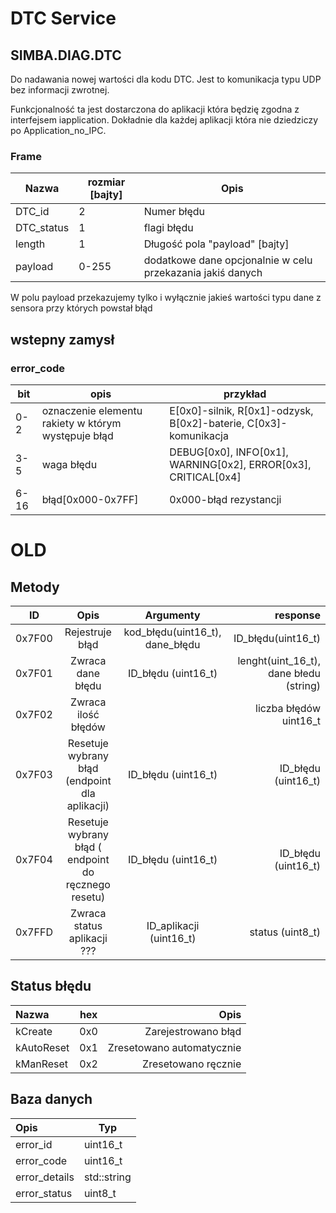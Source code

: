 # DTC Service

## SIMBA.DIAG.DTC

 Do nadawania nowej wartości dla kodu DTC. Jest to komunikacja typu UDP bez informacji zwrotnej.

Funkcjonalność ta jest dostarczona do aplikacji która będzię zgodna z interfejsem iapplication. Dokładnie dla każdej aplikacji która nie dziedziczy po Application_no_IPC.

 ### Frame
 | Nazwa | rozmiar [bajty] | Opis |
|-------|---------|------|
| DTC_id | 2 | Numer błędu |
| DTC_status | 1 | flagi błędu |
| length | 1 | Długość pola "payload" [bajty] |
| payload | 0-255 | dodatkowe dane opcjonalnie w celu przekazania jakiś danych |

W polu payload przekazujemy tylko i wyłącznie jakieś wartości typu dane z sensora przy których powstał błąd

## wstepny zamysł

### error_code
| bit    | opis | przykład |
| ----- | --- | --- |
| 0-2 | oznaczenie elementu rakiety w którym występuje błąd | E[0x0]-silnik, R[0x1]-odzysk, B[0x2]-baterie, C[0x3]-komunikacja |
| 3-5 | waga błędu | DEBUG[0x0], INFO[0x1], WARNING[0x2], ERROR[0x3], CRITICAL[0x4] | 
| 6-16 | błąd[0x000-0x7FF] | 0x000-błąd rezystancji |


# OLD

## Metody

| ID | Opis | Argumenty | response |
| :----: | :------: | :----: | ---: |
| 0x7F00 | Rejestruje błąd | kod_błędu(uint16_t), dane_błędu | ID_błędu(uint16_t) | 
| 0x7F01 | Zwraca dane błędu | ID_błędu (uint16_t) | lenght(uint_16_t), dane błedu (string) |
| 0x7F02 |  Zwraca ilość błędów | | liczba błędów uint16_t |
| 0x7F03 | Resetuje wybrany błąd (endpoint dla aplikacji) | ID_błędu (uint16_t) | ID_błędu (uint16_t) |
| 0x7F04 | Resetuje wybrany błąd ( endpoint do ręcznego resetu) | ID_błędu (uint16_t) | ID_błędu (uint16_t) |
| 0x7FFD | Zwraca status aplikacji ??? | ID_aplikacji (uint16_t) | status (uint8_t) |

## Status błędu
| Nazwa | hex | Opis |
| :--- | --- | ---: |
| kCreate | 0x0 | Zarejestrowano błąd |
| kAutoReset | 0x1 | Zresetowano automatycznie |
| kManReset | 0x2 | Zresetowano ręcznie |


## Baza danych 
| Opis | Typ |
| :--- | --- |
| error_id | uint16_t |
| error_code | uint16_t |
| error_details | std::string |
| error_status | uint8_t |
